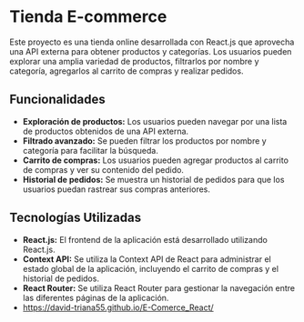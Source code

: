 
# Tienda E-commerce

Este proyecto es una tienda online desarrollada con React.js que aprovecha una API externa para obtener productos y categorías. Los usuarios pueden explorar una amplia variedad de productos, filtrarlos por nombre y categoría, agregarlos al carrito de compras y realizar pedidos.

## Funcionalidades

- **Exploración de productos:** Los usuarios pueden navegar por una lista de productos obtenidos de una API externa.
- **Filtrado avanzado:** Se pueden filtrar los productos por nombre y categoría para facilitar la búsqueda.
- **Carrito de compras:** Los usuarios pueden agregar productos al carrito de compras y ver su contenido del pedido.
- **Historial de pedidos:** Se muestra un historial de pedidos para que los usuarios puedan rastrear sus compras anteriores.

## Tecnologías Utilizadas

- **React.js:** El frontend de la aplicación está desarrollado utilizando React.js.
- **Context API:** Se utiliza la Context API de React para administrar el estado global de la aplicación, incluyendo el carrito de compras y el historial de pedidos.
- **React Router:** Se utiliza React Router para gestionar la navegación entre las diferentes páginas de la aplicación.
- https://david-triana55.github.io/E-Comerce_React/



